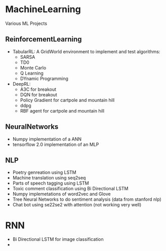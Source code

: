 # MachineLearning
Various ML Projects

## ReinforcementLearning
- TabularRL: A GridWorld environment to implement and test algorithms:
  - SARSA
  - TD0
  - Monte Carlo 
  - Q Learning
  - DYnamic Programming
- DeepRL:
  -  A3C for breakout
  -  DQN for breakout
  -  Policy Gradient for cartpole and mountain hill
  -  ddpg
  -  RBF agent for cartpole and mountain hill

## NeuralNetworks
- Numpy implementation of a ANN
- tensorflow 2.0 implementation of an MLP

## NLP
- Poetry genreation using LSTM
- Machine translation using seq2seq
- Parts of speech tagging using LSTM
- Toxic comment classification using Bi Directional LSTM
- Numpy implemetations of word2vec and Glove
- Tree Neural Networks to do sentiment analysis (data from stanford nlp)
- Chat bot using se22se2 with attention (not working very well)

# RNN
- Bi Directional LSTM for image classification
-
